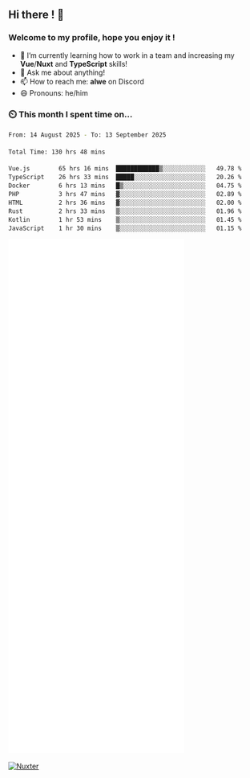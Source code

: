 ## Hi there ! 👋

### Welcome to my profile, hope you enjoy it !

- 🌱 I’m currently learning how to work in a team and increasing my **Vue**/**Nuxt** and **TypeScript** skills!
- 💬 Ask me about anything!
- 📫 How to reach me: **alwe** on Discord
- 😄 Pronouns: he/him

### ⏲️ This month I spent time on...

<!--START_SECTION:waka-->

```bash
From: 14 August 2025 - To: 13 September 2025

Total Time: 130 hrs 48 mins

Vue.js        65 hrs 16 mins  ████████████▒░░░░░░░░░░░░   49.78 %
TypeScript    26 hrs 33 mins  █████░░░░░░░░░░░░░░░░░░░░   20.26 %
Docker        6 hrs 13 mins   █▒░░░░░░░░░░░░░░░░░░░░░░░   04.75 %
PHP           3 hrs 47 mins   ▓░░░░░░░░░░░░░░░░░░░░░░░░   02.89 %
HTML          2 hrs 36 mins   ▓░░░░░░░░░░░░░░░░░░░░░░░░   02.00 %
Rust          2 hrs 33 mins   ▒░░░░░░░░░░░░░░░░░░░░░░░░   01.96 %
Kotlin        1 hr 53 mins    ▒░░░░░░░░░░░░░░░░░░░░░░░░   01.45 %
JavaScript    1 hr 30 mins    ▒░░░░░░░░░░░░░░░░░░░░░░░░   01.15 %
```

<!--END_SECTION:waka-->

![Metrics](./github-metrics.svg)

[![Nuxter](https://nuxters.nuxt.com/card/zAlweNy26/og.png)](https://nuxters.nuxt.com/zAlweNy26)
